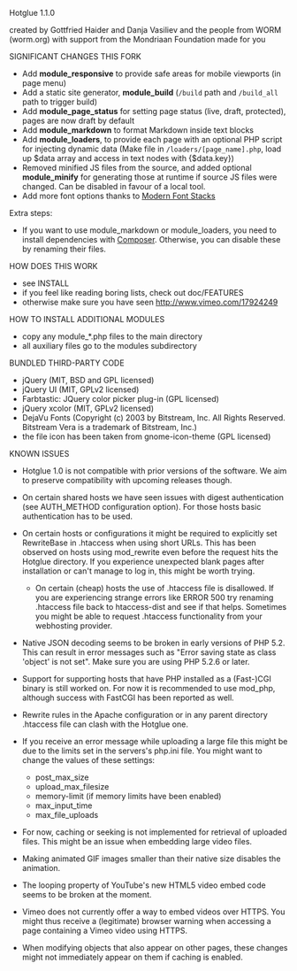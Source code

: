 Hotglue 1.1.0

created by Gottfried Haider and Danja Vasiliev
and the people from WORM (worm.org)
with support from the Mondriaan Foundation
made for you

SIGNIFICANT CHANGES THIS FORK

  * Add **module_responsive** to provide safe areas for mobile viewports (in page menu)
  * Add a static site generator, **module_build** (`/build` path and `/build_all` path to trigger build)
  * Add **module_page_status** for setting page status (live, draft, protected), pages are now draft by default
  * Add **module_markdown** to format Markdown inside text blocks
  * Add **module_loaders**, to provide each page with an optional PHP script for injecting dynamic data (Make file in `/loaders/[page_name].php`, load up $data array and access in text nodes with {$data.key})
  * Removed minified JS files from the source, and added optional **module_minify** for generating those at runtime if source JS files were changed. Can be disabled in favour of a local tool.
  * Add more font options thanks to [Modern Font Stacks](https://modernfontstacks.com/)

Extra steps:

  * If you want to use module_markdown or module_loaders, you need to install dependencies with [Composer](https://getcomposer.org/). Otherwise, you can disable these by renaming their files.

HOW DOES THIS WORK

  * see INSTALL
  * if you feel like reading boring lists, check out doc/FEATURES
  * otherwise make sure you have seen http://www.vimeo.com/17924249


HOW TO INSTALL ADDITIONAL MODULES

  * copy any module_*.php files to the main directory
  * all auxiliary files go to the modules subdirectory


BUNDLED THIRD-PARTY CODE

  * jQuery (MIT, BSD and GPL licensed)
  * jQuery UI (MIT, GPLv2 licensed)
  * Farbtastic: JQuery color picker plug-in (GPL licensed)
  * jQuery xcolor (MIT, GPLv2 licensed)
  * DejaVu Fonts (Copyright (c) 2003 by Bitstream, Inc. All Rights Reserved. Bitstream Vera is a trademark of Bitstream, Inc.)
  * the file icon has been taken from gnome-icon-theme (GPL licensed)


KNOWN ISSUES

  * Hotglue 1.0 is not compatible with prior versions of the software. We aim 
    to preserve compatibility with upcoming releases though.

  * On certain shared hosts we have seen issues with digest authentication (see AUTH_METHOD configuration option). For those hosts basic authentication has to be used.

  * On certain hosts or configurations it might be required to explicitly set RewriteBase in .htaccess when using short URLs. This has been observed on hosts using mod_rewrite even before the request hits the Hotglue directory. If you experience unexpected blank pages after installation or can't manage to log in, this might be worth trying.

	* On certain (cheap) hosts the use of .htaccess file is disallowed. If you are experiencing strange errors like ERROR 500 try renaming .htaccess file back to htaccess-dist and see if that helps. Sometimes you might be able to request .htaccess functionality from your webhosting provider. 
  
  * Native JSON decoding seems to be broken in early versions of PHP 5.2. This can result in error messages such as "Error saving state as class 'object' is not set". Make sure you are using PHP 5.2.6 or later.

  * Support for supporting hosts that have PHP installed as a (Fast-)CGI binary is still worked on. For now it is recommended to use mod_php, although success with FastCGI has been reported as well.

  * Rewrite rules in the Apache configuration or in any parent directory .htaccess file can clash with the Hotglue one.

  * If you receive an error message while uploading a large file this 
    might  be due to the limits set in the servers's php.ini file.
    You might want to change the values of these settings:
    - post_max_size
    - upload_max_filesize
    - memory-limit (if memory limits have been enabled)
    - max_input_time
    - max_file_uploads

  * For now, caching or seeking is not implemented for retrieval of uploaded files. 
    This might be an issue when embedding large video files.

  * Making animated GIF images smaller than their native size disables the animation.

  * The looping property of YouTube's new HTML5 video embed code seems to be broken at the moment.

  * Vimeo does not currently offer a way to embed videos over HTTPS. You might thus receive a (legitimate) browser warning when accessing a page containing a Vimeo video using HTTPS.

  * When modifying objects that also appear on other pages, these changes might not immediately appear on them if caching is enabled.
